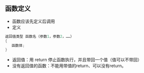 ## 函数定义 
+ 函数应该先定义后调用
+ 定义
```C
返回值类型 函数名（参数1，参数2，……）
{
   函数体;
}
```

+ 返回值：用 return 停止函数执行，并且带回一个值（值可以不带回）
+ 没有返回值的函数：不能用带值的return、可以没有return。

